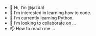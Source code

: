 - 👋 Hi, I’m @jazdal
- 👀 I’m interested in learning how to code.
- 🌱 I’m currently learning Python.
- 💞️ I’m looking to collaborate on ...
- 📫 How to reach me ...

<!---
jazdal/jazdal is a ✨ special ✨ repository because its `README.md` (this file) appears on your GitHub profile.
You can click the Preview link to take a look at your changes.
--->
